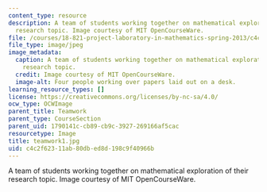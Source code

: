 ```yaml
---
content_type: resource
description: A team of students working together on mathematical exploration of their
  research topic. Image courtesy of MIT OpenCourseWare.
file: /courses/18-821-project-laboratory-in-mathematics-spring-2013/c4c2f62311ab80dbed8d198c9f40966b_teamwork1.jpg
file_type: image/jpeg
image_metadata:
  caption: A team of students working together on mathematical exploration of their
    research topic.
  credit: Image courtesy of MIT OpenCourseWare.
  image-alt: Four people working over papers laid out on a desk.
learning_resource_types: []
license: https://creativecommons.org/licenses/by-nc-sa/4.0/
ocw_type: OCWImage
parent_title: Teamwork
parent_type: CourseSection
parent_uid: 1790141c-cb89-cb9c-3927-269166af5cac
resourcetype: Image
title: teamwork1.jpg
uid: c4c2f623-11ab-80db-ed8d-198c9f40966b
---
```

A team of students working together on mathematical exploration of their research topic. Image courtesy of MIT OpenCourseWare.